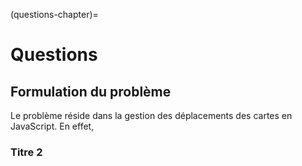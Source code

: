 (questions-chapter)=
# Questions

## Formulation du problème

Le problème réside dans la gestion des déplacements des cartes en JavaScript. En effet, 

### Titre 2
